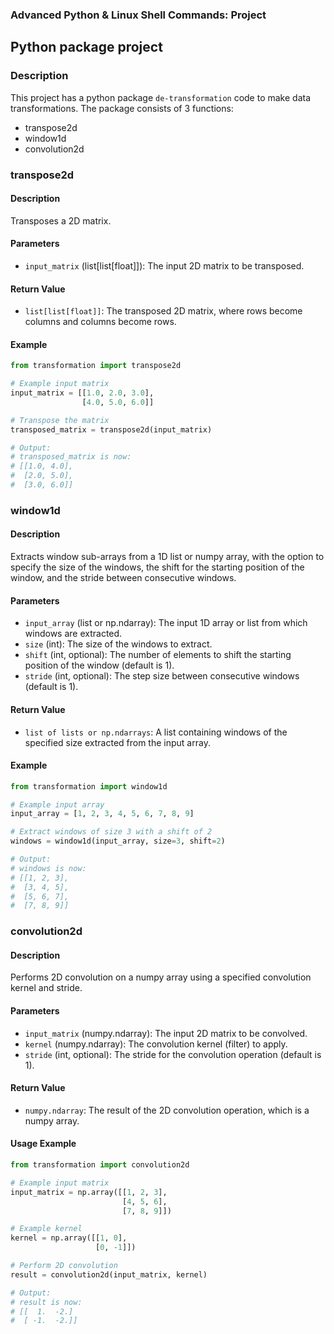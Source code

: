 ### Advanced Python & Linux Shell Commands: Project

## Python package project

### Description
This project has a python package <code>de-transformation</code> code to make data transformations. The package consists of 3 functions:
 * transpose2d
 * window1d
 * convolution2d


### transpose2d

#### Description

Transposes a 2D matrix.

#### Parameters

- `input_matrix` (list[list[float]]): The input 2D matrix to be transposed.

#### Return Value

- `list[list[float]]`: The transposed 2D matrix, where rows become columns and columns become rows.

#### Example

```python
from transformation import transpose2d

# Example input matrix
input_matrix = [[1.0, 2.0, 3.0],
                [4.0, 5.0, 6.0]]

# Transpose the matrix
transposed_matrix = transpose2d(input_matrix)

# Output:
# transposed_matrix is now:
# [[1.0, 4.0],
#  [2.0, 5.0],
#  [3.0, 6.0]]
```
### window1d

#### Description

Extracts window sub-arrays from a 1D list or numpy array, with the option to specify the size of the windows,
the shift for the starting position of the window, and the stride between consecutive windows.

#### Parameters

- `input_array` (list or np.ndarray): The input 1D array or list from which windows are extracted.
- `size` (int): The size of the windows to extract.
- `shift` (int, optional): The number of elements to shift the starting position of the window (default is 1).
- `stride` (int, optional): The step size between consecutive windows (default is 1).

#### Return Value

- `list of lists or np.ndarrays`: A list containing windows of the specified size extracted from the input array.

#### Example

```python
from transformation import window1d

# Example input array
input_array = [1, 2, 3, 4, 5, 6, 7, 8, 9]

# Extract windows of size 3 with a shift of 2
windows = window1d(input_array, size=3, shift=2)

# Output:
# windows is now:
# [[1, 2, 3],
#  [3, 4, 5],
#  [5, 6, 7],
#  [7, 8, 9]]
```

### convolution2d

#### Description

Performs 2D convolution on a numpy array using a specified convolution kernel and stride.

#### Parameters

- `input_matrix` (numpy.ndarray): The input 2D matrix to be convolved.
- `kernel` (numpy.ndarray): The convolution kernel (filter) to apply.
- `stride` (int, optional): The stride for the convolution operation (default is 1).

#### Return Value

- `numpy.ndarray`: The result of the 2D convolution operation, which is a numpy array.

#### Usage Example

```python
from transformation import convolution2d

# Example input matrix
input_matrix = np.array([[1, 2, 3],
                         [4, 5, 6],
                         [7, 8, 9]])

# Example kernel
kernel = np.array([[1, 0],
                   [0, -1]])

# Perform 2D convolution
result = convolution2d(input_matrix, kernel)

# Output:
# result is now:
# [[  1.  -2.]
#  [ -1.  -2.]]
